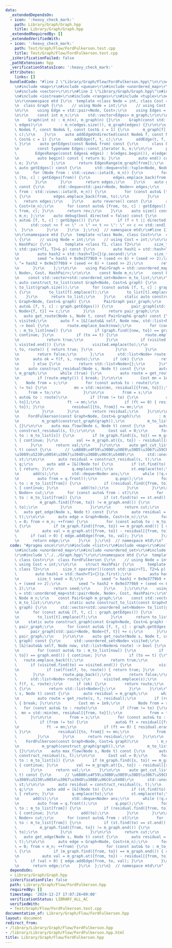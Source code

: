 ```yaml
---
data:
  _extendedDependsOn:
  - icon: ':heavy_check_mark:'
    path: Library/Graph/Graph.hpp
    title: Library/Graph/Graph.hpp
  _extendedRequiredBy: []
  _extendedVerifiedWith:
  - icon: ':heavy_check_mark:'
    path: Test/Graph/Flow/FordFulkerson.test.cpp
    title: Test/Graph/Flow/FordFulkerson.test.cpp
  _isVerificationFailed: false
  _pathExtension: hpp
  _verificationStatusIcon: ':heavy_check_mark:'
  attributes:
    links: []
  bundledCode: "#line 2 \"Library/Graph/Flow/FordFulkerson.hpp\"\n\r\n#include <list>\r\
    \n#include <map>\r\n#include <queue>\r\n#include <unordered_map>\r\n#include <unordered_set>\r\
    \n#include <vector>\r\n\r\n#line 2 \"Library/Graph/Graph.hpp\"\n#include <deque>\r\
    \n#include <iostream>\r\n#include <ranges>\r\n#include <tuple>\r\n#line 7 \"Library/Graph/Graph.hpp\"\
    \n\r\nnamespace mtd {\r\n  template <class Node = int, class Cost = long long>\r\
    \n  class Graph {\r\n    // using Node = int;\r\n    // using Cost = long long;\r\
    \n\r\n    using Edge = std::pair<Node, Cost>;\r\n    using Edges = std::vector<Edge>;\r\
    \n\r\n    const int m_n;\r\n    std::vector<Edges> m_graph;\r\n\r\n  public:\r\
    \n    Graph(int n) : m_n(n), m_graph(n) {}\r\n    Graph(const std::vector<Edges>&\
    \ edges)\r\n        : m_n(edges.size()), m_graph(edges) {}\r\n\r\n    auto addEdge(const\
    \ Node& f, const Node& t, const Cost& c = 1) {\r\n      m_graph[f].emplace_back(t,\
    \ c);\r\n    }\r\n    auto addEdgeUndirected(const Node& f, const Node& t, const\
    \ Cost& c = 1) {\r\n      addEdge(f, t, c);\r\n      addEdge(t, f, c);\r\n   \
    \ }\r\n    auto getEdges(const Node& from) const {\r\n      class EdgesRange {\r\
    \n        const typename Edges::const_iterator b, e;\r\n\r\n      public:\r\n\
    \        EdgesRange(const Edges& edges) : b(edges.begin()), e(edges.end()) {}\r\
    \n        auto begin() const { return b; }\r\n        auto end() const { return\
    \ e; }\r\n      };\r\n      return EdgesRange(m_graph[from]);\r\n    }\r\n   \
    \ auto getEdges() const {\r\n      std::deque<std::tuple<Node, Node, Cost>> edges;\r\
    \n      for (Node from : std::views::iota(0, m_n)) {\r\n        for (const auto&\
    \ [to, c] : getEdges(from)) {\r\n          edges.emplace_back(from, to, c);\r\n\
    \        }\r\n      }\r\n      return edges;\r\n    }\r\n    auto getEdgesExcludeCost()\
    \ const {\r\n      std::deque<std::pair<Node, Node>> edges;\r\n      for (Node\
    \ from : std::views::iota(0, m_n)) {\r\n        for (const auto& [to, _] : getEdges(from))\
    \ {\r\n          edges.emplace_back(from, to);\r\n        }\r\n      }\r\n   \
    \   return edges;\r\n    }\r\n    auto reverse() const {\r\n      auto rev = Graph<Node,\
    \ Cost>(m_n);\r\n      for (const auto& [from, to, c] : getEdges()) { rev.addEdge(to,\
    \ from, c); }\r\n      return rev;\r\n    }\r\n    auto size() const { return\
    \ m_n; };\r\n    auto debug(bool directed = false) const {\r\n      for (const\
    \ auto& [f, t, c] : getEdges()) {\r\n        if (f < t || directed) {\r\n    \
    \      std::cout << f << \" -> \" << t << \": \" << c << std::endl;\r\n      \
    \  }\r\n      }\r\n    }\r\n  };\r\n}  // namespace mtd\r\n#line 11 \"Library/Graph/Flow/FordFulkerson.hpp\"\
    \n\r\nnamespace mtd {\r\n  template <class Node, class Cost>\r\n  class FordFulkerson\
    \ {\r\n    // using Node = int;\r\n    // using Cost = int;\r\n\r\n    struct\
    \ HashPair {\r\n      template <class T1, class T2>\r\n      size_t operator()(const\
    \ std::pair<T1, T2>& p) const {\r\n        auto hash1 = std::hash<T1>{}(p.first);\r\
    \n        auto hash2 = std::hash<T2>{}(p.second);\r\n        size_t seed = 0;\r\
    \n        seed ^= hash1 + 0x9e3779b9 + (seed << 6) + (seed >> 2);\r\n        seed\
    \ ^= hash2 + 0x9e3779b9 + (seed << 6) + (seed >> 2);\r\n        return seed;\r\
    \n      }\r\n    };\r\n\r\n    using PairGraph = std::unordered_map<std::pair<Node,\
    \ Node>, Cost, HashPair>;\r\n\r\n    const Node m_n;\r\n    const PairGraph m_graph;\r\
    \n    const std::vector<std::unordered_set<Node>> m_to_list;\r\n\r\n    static\
    \ auto construct_to_list(const Graph<Node, Cost>& graph) {\r\n      std::vector<std::unordered_set<Node>>\
    \ to_list(graph.size());\r\n      for (const auto& [f, t, c] : graph.getEdges())\
    \ {\r\n        to_list[f].emplace(t);\r\n        to_list[t].emplace(f);\r\n  \
    \    }\r\n      return to_list;\r\n    }\r\n    static auto construct_graph(const\
    \ Graph<Node, Cost>& graph) {\r\n      PairGraph pair_graph;\r\n      for (const\
    \ auto& [f, t, c] : graph.getEdges()) {\r\n        pair_graph[std::pair<Node,\
    \ Node>{f, t}] += c;\r\n      }\r\n      return pair_graph;\r\n    }\r\n\r\n \
    \   auto get_route(Node s, Node t, const PairGraph& graph) const {\r\n      std::unordered_set<Node>\
    \ visited;\r\n      auto f = [&](auto&& self, Node now, std::list<Node>& route)\
    \ -> bool {\r\n        route.emplace_back(now);\r\n        for (const auto& to\
    \ : m_to_list[now]) {\r\n          if (graph.find({now, to}) == graph.end()) {\
    \ continue; }\r\n          if (to == t) {\r\n            route.emplace_back(t);\r\
    \n            return true;\r\n          }\r\n          if (visited.find(to) ==\
    \ visited.end()) {\r\n            visited.emplace(to);\r\n            if (self(self,\
    \ to, route)) { return true; }\r\n          }\r\n        }\r\n        route.pop_back();\r\
    \n        return false;\r\n      };\r\n      std::list<Node> route;\r\n      visited.emplace(s);\r\
    \n      auto ok = f(f, s, route);\r\n      if (ok) {\r\n        return route;\r\
    \n      } else {\r\n        return std::list<Node>{};\r\n      }\r\n    }\r\n\r\
    \n    auto construct_residual(Node s, Node t) const {\r\n      auto residual =\
    \ m_graph;\r\n      while (true) {\r\n        auto route = get_route(s, t, residual);\r\
    \n        if (route.empty()) { break; }\r\n\r\n        Cost mn = 1e9;\r\n    \
    \    Node from = s;\r\n        for (const auto& to : route)\r\n          if (from\
    \ != to) {\r\n            mn = std::min(mn, residual[{from, to}]);\r\n       \
    \     from = to;\r\n          }\r\n\r\n        from = s;\r\n        for (const\
    \ auto& to : route)\r\n          if (from != to) {\r\n            auto& ft = residual[{from,\
    \ to}];\r\n            ft -= mn;\r\n            if (ft == 0) { residual.erase({from,\
    \ to}); }\r\n            residual[{to, from}] += mn;\r\n            from = to;\r\
    \n          }\r\n      }\r\n      return residual;\r\n    }\r\n\r\n  public:\r\
    \n    FordFulkerson(const Graph<Node, Cost>& graph)\r\n        : m_n(graph.size()),\r\
    \n          m_graph(construct_graph(graph)),\r\n          m_to_list(construct_to_list(graph))\
    \ {}\r\n\r\n    auto max_flow(Node s, Node t) const {\r\n      auto residual =\
    \ construct_residual(s, t);\r\n\r\n      Cost val = 0;\r\n      for (const auto&\
    \ to : m_to_list[s]) {\r\n        if (m_graph.find({s, to}) == m_graph.end())\
    \ { continue; }\r\n        val += m_graph.at({s, to}) - residual[{s, to}];\r\n\
    \      }\r\n      return val;\r\n    }\r\n\r\n    auto get_cut_list(Node s, Node\
    \ t) const {\r\n      // \u6B8B\u4F59\u30B0\u30E9\u30D5\u3067\u59CB\u70B9\u304B\
    \u3089\u5230\u9054\u3067\u304D\u308B\u96C6\u5408\r\n      std::unordered_set<Node>\
    \ st;\r\n\r\n      auto residual = construct_residual(s, t);\r\n      std::queue<Node>\
    \ q;\r\n      auto add = [&](Node to) {\r\n        if (st.find(to) != st.end())\
    \ { return; }\r\n        q.emplace(to);\r\n        st.emplace(to);\r\n      };\r\
    \n      add(s);\r\n      std::deque<Node> ans;\r\n      while (!q.empty()) {\r\
    \n        auto from = q.front();\r\n        q.pop();\r\n        for (const auto&\
    \ to : m_to_list[from]) {\r\n          if (residual.find({from, to}) == residual.end())\
    \ { continue; }\r\n          add(to);\r\n        }\r\n      }\r\n\r\n      std::deque<std::pair<Node,\
    \ Node>> cut;\r\n      for (const auto& from : st)\r\n        for (const auto&\
    \ to : m_to_list[from]) {\r\n          if (st.find(to) == st.end() &&\r\n    \
    \          m_graph.find({from, to}) != m_graph.end()) {\r\n            cut.emplace_back(from,\
    \ to);\r\n          }\r\n        }\r\n\r\n      return cut;\r\n    }\r\n\r\n \
    \   auto get_edge(Node s, Node t) const {\r\n      auto residual = construct_residual(s,\
    \ t);\r\n\r\n      auto edge = Graph<Node, Cost>(m_n);\r\n      for (Node from\
    \ = 0; from < m_n; ++from) {\r\n        for (const auto& to : m_to_list[from])\
    \ {\r\n          if (m_graph.find({from, to}) == m_graph.end()) { continue; }\r\
    \n          auto val = m_graph.at({from, to}) - residual[{from, to}];\r\n    \
    \      if (val > 0) { edge.addEdge(from, to, val); }\r\n        }\r\n      }\r\
    \n      return edge;\r\n    }\r\n  };\r\n}  // namespace mtd\r\n"
  code: "#pragma once\r\n\r\n#include <list>\r\n#include <map>\r\n#include <queue>\r\
    \n#include <unordered_map>\r\n#include <unordered_set>\r\n#include <vector>\r\n\
    \r\n#include \"./../Graph.hpp\"\r\n\r\nnamespace mtd {\r\n  template <class Node,\
    \ class Cost>\r\n  class FordFulkerson {\r\n    // using Node = int;\r\n    //\
    \ using Cost = int;\r\n\r\n    struct HashPair {\r\n      template <class T1,\
    \ class T2>\r\n      size_t operator()(const std::pair<T1, T2>& p) const {\r\n\
    \        auto hash1 = std::hash<T1>{}(p.first);\r\n        auto hash2 = std::hash<T2>{}(p.second);\r\
    \n        size_t seed = 0;\r\n        seed ^= hash1 + 0x9e3779b9 + (seed << 6)\
    \ + (seed >> 2);\r\n        seed ^= hash2 + 0x9e3779b9 + (seed << 6) + (seed >>\
    \ 2);\r\n        return seed;\r\n      }\r\n    };\r\n\r\n    using PairGraph\
    \ = std::unordered_map<std::pair<Node, Node>, Cost, HashPair>;\r\n\r\n    const\
    \ Node m_n;\r\n    const PairGraph m_graph;\r\n    const std::vector<std::unordered_set<Node>>\
    \ m_to_list;\r\n\r\n    static auto construct_to_list(const Graph<Node, Cost>&\
    \ graph) {\r\n      std::vector<std::unordered_set<Node>> to_list(graph.size());\r\
    \n      for (const auto& [f, t, c] : graph.getEdges()) {\r\n        to_list[f].emplace(t);\r\
    \n        to_list[t].emplace(f);\r\n      }\r\n      return to_list;\r\n    }\r\
    \n    static auto construct_graph(const Graph<Node, Cost>& graph) {\r\n      PairGraph\
    \ pair_graph;\r\n      for (const auto& [f, t, c] : graph.getEdges()) {\r\n  \
    \      pair_graph[std::pair<Node, Node>{f, t}] += c;\r\n      }\r\n      return\
    \ pair_graph;\r\n    }\r\n\r\n    auto get_route(Node s, Node t, const PairGraph&\
    \ graph) const {\r\n      std::unordered_set<Node> visited;\r\n      auto f =\
    \ [&](auto&& self, Node now, std::list<Node>& route) -> bool {\r\n        route.emplace_back(now);\r\
    \n        for (const auto& to : m_to_list[now]) {\r\n          if (graph.find({now,\
    \ to}) == graph.end()) { continue; }\r\n          if (to == t) {\r\n         \
    \   route.emplace_back(t);\r\n            return true;\r\n          }\r\n    \
    \      if (visited.find(to) == visited.end()) {\r\n            visited.emplace(to);\r\
    \n            if (self(self, to, route)) { return true; }\r\n          }\r\n \
    \       }\r\n        route.pop_back();\r\n        return false;\r\n      };\r\n\
    \      std::list<Node> route;\r\n      visited.emplace(s);\r\n      auto ok =\
    \ f(f, s, route);\r\n      if (ok) {\r\n        return route;\r\n      } else\
    \ {\r\n        return std::list<Node>{};\r\n      }\r\n    }\r\n\r\n    auto construct_residual(Node\
    \ s, Node t) const {\r\n      auto residual = m_graph;\r\n      while (true) {\r\
    \n        auto route = get_route(s, t, residual);\r\n        if (route.empty())\
    \ { break; }\r\n\r\n        Cost mn = 1e9;\r\n        Node from = s;\r\n     \
    \   for (const auto& to : route)\r\n          if (from != to) {\r\n          \
    \  mn = std::min(mn, residual[{from, to}]);\r\n            from = to;\r\n    \
    \      }\r\n\r\n        from = s;\r\n        for (const auto& to : route)\r\n\
    \          if (from != to) {\r\n            auto& ft = residual[{from, to}];\r\
    \n            ft -= mn;\r\n            if (ft == 0) { residual.erase({from, to});\
    \ }\r\n            residual[{to, from}] += mn;\r\n            from = to;\r\n \
    \         }\r\n      }\r\n      return residual;\r\n    }\r\n\r\n  public:\r\n\
    \    FordFulkerson(const Graph<Node, Cost>& graph)\r\n        : m_n(graph.size()),\r\
    \n          m_graph(construct_graph(graph)),\r\n          m_to_list(construct_to_list(graph))\
    \ {}\r\n\r\n    auto max_flow(Node s, Node t) const {\r\n      auto residual =\
    \ construct_residual(s, t);\r\n\r\n      Cost val = 0;\r\n      for (const auto&\
    \ to : m_to_list[s]) {\r\n        if (m_graph.find({s, to}) == m_graph.end())\
    \ { continue; }\r\n        val += m_graph.at({s, to}) - residual[{s, to}];\r\n\
    \      }\r\n      return val;\r\n    }\r\n\r\n    auto get_cut_list(Node s, Node\
    \ t) const {\r\n      // \u6B8B\u4F59\u30B0\u30E9\u30D5\u3067\u59CB\u70B9\u304B\
    \u3089\u5230\u9054\u3067\u304D\u308B\u96C6\u5408\r\n      std::unordered_set<Node>\
    \ st;\r\n\r\n      auto residual = construct_residual(s, t);\r\n      std::queue<Node>\
    \ q;\r\n      auto add = [&](Node to) {\r\n        if (st.find(to) != st.end())\
    \ { return; }\r\n        q.emplace(to);\r\n        st.emplace(to);\r\n      };\r\
    \n      add(s);\r\n      std::deque<Node> ans;\r\n      while (!q.empty()) {\r\
    \n        auto from = q.front();\r\n        q.pop();\r\n        for (const auto&\
    \ to : m_to_list[from]) {\r\n          if (residual.find({from, to}) == residual.end())\
    \ { continue; }\r\n          add(to);\r\n        }\r\n      }\r\n\r\n      std::deque<std::pair<Node,\
    \ Node>> cut;\r\n      for (const auto& from : st)\r\n        for (const auto&\
    \ to : m_to_list[from]) {\r\n          if (st.find(to) == st.end() &&\r\n    \
    \          m_graph.find({from, to}) != m_graph.end()) {\r\n            cut.emplace_back(from,\
    \ to);\r\n          }\r\n        }\r\n\r\n      return cut;\r\n    }\r\n\r\n \
    \   auto get_edge(Node s, Node t) const {\r\n      auto residual = construct_residual(s,\
    \ t);\r\n\r\n      auto edge = Graph<Node, Cost>(m_n);\r\n      for (Node from\
    \ = 0; from < m_n; ++from) {\r\n        for (const auto& to : m_to_list[from])\
    \ {\r\n          if (m_graph.find({from, to}) == m_graph.end()) { continue; }\r\
    \n          auto val = m_graph.at({from, to}) - residual[{from, to}];\r\n    \
    \      if (val > 0) { edge.addEdge(from, to, val); }\r\n        }\r\n      }\r\
    \n      return edge;\r\n    }\r\n  };\r\n}  // namespace mtd\r\n"
  dependsOn:
  - Library/Graph/Graph.hpp
  isVerificationFile: false
  path: Library/Graph/Flow/FordFulkerson.hpp
  requiredBy: []
  timestamp: '2024-12-27 17:07:26+09:00'
  verificationStatus: LIBRARY_ALL_AC
  verifiedWith:
  - Test/Graph/Flow/FordFulkerson.test.cpp
documentation_of: Library/Graph/Flow/FordFulkerson.hpp
layout: document
redirect_from:
- /library/Library/Graph/Flow/FordFulkerson.hpp
- /library/Library/Graph/Flow/FordFulkerson.hpp.html
title: Library/Graph/Flow/FordFulkerson.hpp
---
```


